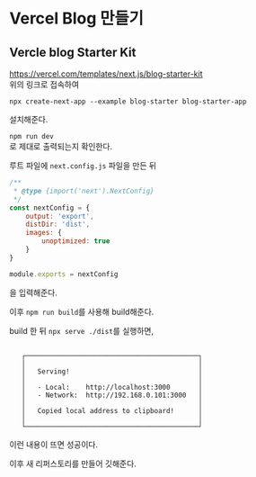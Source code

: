 # Vercel Blog 만들기 

## Vercle blog Starter Kit 
https://vercel.com/templates/next.js/blog-starter-kit   
위의 링크로 접속하여 

`npx create-next-app --example blog-starter blog-starter-app`   

설치해준다. 

`npm run dev`   
로 제대로 출력되는지 확인한다. 

루트 파일에 `next.config.js` 파일을 만든 뒤     
```javascript
/**
 * @type {import('next').NextConfig}
 */
const nextConfig = {
    output: 'export',
    distDir: 'dist',
    images: {
        unoptimized: true
    }
}

module.exports = nextConfig

``` 
을 입력해준다.  

이후 `npm run build`를 사용해 build해준다. 

build 한 뒤 `npx serve ./dist`를 실행하면, 

```

   ┌───────────────────────────────────────────┐
   │                                           │
   │   Serving!                                │
   │                                           │
   │   - Local:    http://localhost:3000       │
   │   - Network:  http://192.168.0.101:3000   │
   │                                           │
   │   Copied local address to clipboard!      │
   │                                           │
   └───────────────────────────────────────────┘

```

이런 내용이 뜨면 성공이다.  

이후 새 리퍼스토리를 만들어 깃해준다. 

